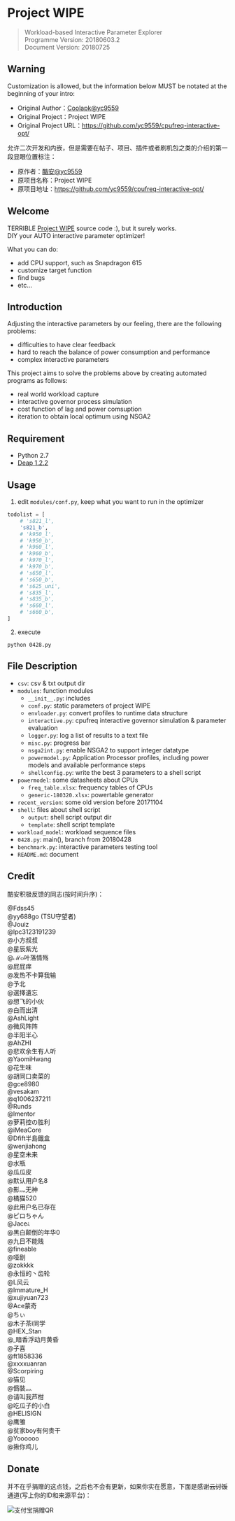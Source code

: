 # Project WIPE

> Workload-based Interactive Parameter Explorer  
> Programme Version:    20180603.2  
> Document Version:     20180725  

## Warning

Customization is allowed, but the information below MUST be notated at the beginning of your intro:  
- Original Author：[Coolapk@yc9559](https://github.com/yc9559/)  
- Original Project：Project WIPE  
- Original Project URL：<https://github.com/yc9559/cpufreq-interactive-opt/>  

允许二次开发和内嵌，但是需要在帖子、项目、插件或者刷机包之类的介绍的第一段显眼位置标注：  
- 原作者：[酷安@yc9559](https://github.com/yc9559/)  
- 原项目名称：Project WIPE  
- 原项目地址：<https://github.com/yc9559/cpufreq-interactive-opt/>  


## Welcome

TERRIBLE [Project WIPE](https://github.com/yc9559/cpufreq-interactive-opt/) source code :), but it surely works.  
DIY your AUTO interactive parameter optimizer!  

What you can do:  
- add CPU support, such as Snapdragon 615
- customize target function
- find bugs
- etc...

## Introduction

Adjusting the interactive parameters by our feeling, there are the following problems:  

- difficulties to have clear feedback
- hard to reach the balance of power consumption and performance
- complex interactive parameters

This project aims to solve the problems above by creating automated programs as follows:  

- real world workload capture
- interactive governor process simulation
- cost function of lag and power comsuption
- iteration to obtain local optimum using NSGA2

## Requirement

- Python 2.7
- [Deap 1.2.2](https://github.com/deap/deap)

## Usage

1. edit `modules/conf.py`, keep what you want to run in the optimizer  

```python
todolist = [
    # 's821_l',
    's821_b',
    # 'k950_l',
    # 'k950_b',
    # 'k960_l',
    # 'k960_b',
    # 'k970_l',
    # 'k970_b',
    # 's650_l',
    # 's650_b',
    # 's625_uni',
    # 's835_l',
    # 's835_b',
    # 's660_l',
    # 's660_b',
]
```

2. execute

```shell
python 0428.py
```

## File Description

- `csv`: csv & txt output dir
- `modules`: function modules
    - `__init__.py`: includes
    - `conf.py`: static parameters of project WIPE
    - `envloader.py`: convert profiles to runtime data structure
    - `interactive.py`: cpufreq interactive governor simulation & parameter evaluation
    - `logger.py`: log a list of results to a text file
    - `misc.py`: progress bar
    - `nsga2int.py`: enable NSGA2 to support integer datatype
    - `powermodel.py`: Application Processor profiles, including power models and available performance steps
    - `shellconfig.py`: write the best 3 parameters to a shell script
- `powermodel`: some datasheets about CPUs
    - `freq_table.xlsx`: frequency tables of CPUs
    - `generic-180320.xlsx`: powertable generator
- `recent_version`: some old version before 20171104
- `shell`: files about shell script
    - `output`: shell script output dir
    - `template`: shell script template
- `workload_model`: workload sequence files
- `0428.py`: main(), branch from 20180428
- `benchmark.py`: interactive parameters testing tool
- `README.md`: document

## Credit

酷安积极反馈的同志(按时间升序)：  

@Fdss45  
@yy688go (TSU守望者)  
@Jouiz  
@lpc3123191239  
@小方叔叔  
@星辰紫光  
@ℳ๓叶落情殇  
@屁屁痒  
@发热不卡算我输  
@予北  
@選擇遺忘  
@想飞的小伙  
@白而出清  
@AshLight  
@微风阵阵  
@半阳半心  
@AhZHI  
@悲欢余生有人听  
@YaomiHwang  
@花生味  
@胡同口卖菜的  
@gce8980  
@vesakam  
@q1006237211  
@Runds  
@lmentor  
@萝莉控の胜利  
@iMeaCore  
@Dfift半島鐵盒  
@wenjiahong  
@星空未来  
@水瓶  
@瓜瓜皮  
@默认用户名8  
@影灬无神  
@橘猫520  
@此用户名已存在  
@ピロちゃん  
@Jaceﮥ  
@黑白颠倒的年华0  
@九日不能贱  
@fineable  
@哑剧  
@zokkkk  
@永恒的丶齿轮  
@L风云  
@Immature_H  
@xujiyuan723  
@Ace蒙奇  
@ちぃ  
@木子茶i同学  
@HEX_Stan  
@_暗香浮动月黄昏  
@子喜  
@ft1858336  
@xxxxuanran  
@Scorpiring  
@猫见  
@僞裝灬  
@请叫我芦柑  
@吃瓜子的小白  
@HELISIGN  
@鹰雏  
@贫家boy有何贵干  
@Yoooooo  
@揪你鸡儿  

## Donate

并不在乎捐赠的这点钱，之后也不会有更新，如果你实在愿意，下面是感谢~~云讨饭~~通道(写上你的ID和来源平台)：  

![支付宝捐赠QR](https://github.com/yc9559/cpufreq-interactive-opt/raw/master/src/alipay-qr.png)
